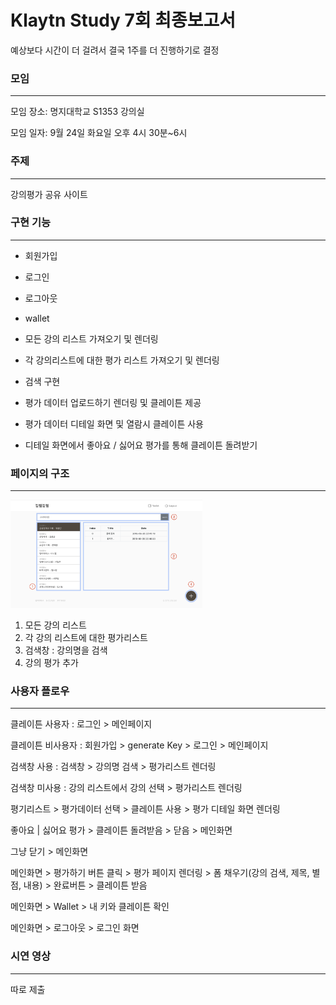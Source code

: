 # Klaytn Study 7회 최종보고서

예상보다 시간이 더 걸려서 결국 1주를 더 진행하기로 결정



### 모임

------

모임 장소: 명지대학교 S1353 강의실

모임 일자: 9월 24일 화요일 오후 4시 30분~6시



### 주제

---

강의평가 공유 사이트



### 구현 기능

------

- 회원가입
- 로그인
- 로그아웃
- wallet



- 모든 강의 리스트 가져오기 및 렌더링
- 각 강의리스트에 대한 평가 리스트 가져오기 및 렌더링
- 검색 구현
- 평가 데이터 업로드하기 렌더링 및 클레이튼 제공
- 평가 데이터 디테일 화면 및 열람시 클레이튼 사용
- 디테일 화면에서 좋아요 / 싫어요 평가를 통해 클레이튼 돌려받기



### 페이지의 구조

------

<img src="./7_img/main.png" alt="main" style="zoom:30%;" />

1. 모든 강의 리스트
2. 각 강의 리스트에 대한 평가리스트
3. 검색창 : 강의명을 검색
4. 강의 평가 추가



### 사용자 플로우

---

클레이튼 사용자 : 로그인 > 메인페이지

클레이튼 비사용자 : 회원가입 > generate Key > 로그인 > 메인페이지



검색창 사용 : 검색창 > 강의명 검색 > 평가리스트 렌더링

검색창 미사용 : 강의 리스트에서 강의 선택 > 평가리스트 렌더링



평기리스트 > 평가데이터 선택 > 클레이튼 사용 > 평가 디테일 화면 렌더링 

좋아요 | 싫어요 평가 > 클레이튼 돌려받음 > 닫음 > 메인화면

그냥 닫기 > 메인화면



메인화면 > 평가하기 버튼 클릭 > 평가 페이지 렌더링 > 폼 채우기(강의 검색, 제목, 별점, 내용) > 완료버튼 > 클레이튼 받음

메인화면 > Wallet > 내 키와 클레이튼 확인

메인화면 > 로그아웃 > 로그인 화면



### 시연 영상

---

따로 제출